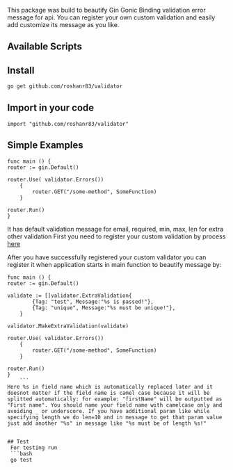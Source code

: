 This package was build to beautify Gin Gonic Binding validation error message for api. You can register your own custom validation and easily add customize its message as you like.

## Available Scripts

## Install

```bash
go get github.com/roshanr83/validator
```

## Import in your code
```
import "github.com/roshanr83/validator"
```

## Simple Examples
```
func main () {
router := gin.Default()

router.Use( validator.Errors())
	{
        router.GET("/some-method", SomeFunction)
	}

router.Run()
}
```
It has default validation message for email, required, min, max, len for extra other validation First you need to register your custom validation by process [here](https://github.com/gin-gonic/gin#custom-validators)

After you have successfully registered your custom validator you can register it when application starts in main function to beautify message by:

```
func main () {
router := gin.Default()

validate := []validator.ExtraValidation{
		{Tag: "test", Message:"%s is passed!"},
		{Tag: "unique", Message:"%s must be unique!"},
	}

validator.MakeExtraValidation(validate)

router.Use( validator.Errors())
	{
        router.GET("/some-method", SomeFunction)
	}

router.Run()
}
	```
Here %s in field name which is automatically replaced later and it doesnot matter if the field name is camel case because it will be splitted automatically: for example: "firstName" will be outputted as "First name". You should name your field name with camelcase only and avoiding _ or underscore. If you have additional param like while specifying length we do len=10 and in message to get that param value just add another "%s" in message like "%s must be of length %s!"


## Test
 For testing run
 ```bash
 go test
 ```
